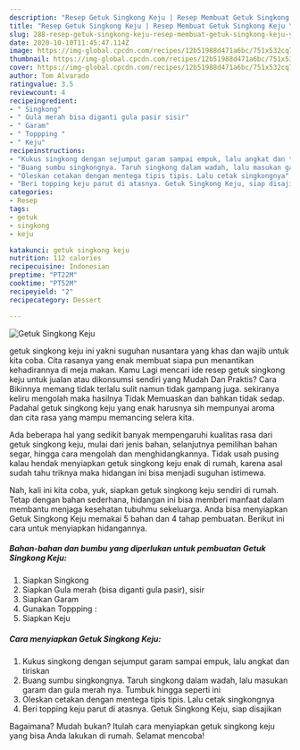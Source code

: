 ```yaml
---
description: "Resep Getuk Singkong Keju | Resep Membuat Getuk Singkong Keju Yang Sempurna"
title: "Resep Getuk Singkong Keju | Resep Membuat Getuk Singkong Keju Yang Sempurna"
slug: 288-resep-getuk-singkong-keju-resep-membuat-getuk-singkong-keju-yang-sempurna
date: 2020-10-10T11:45:47.114Z
image: https://img-global.cpcdn.com/recipes/12b51988d471a6bc/751x532cq70/getuk-singkong-keju-foto-resep-utama.jpg
thumbnail: https://img-global.cpcdn.com/recipes/12b51988d471a6bc/751x532cq70/getuk-singkong-keju-foto-resep-utama.jpg
cover: https://img-global.cpcdn.com/recipes/12b51988d471a6bc/751x532cq70/getuk-singkong-keju-foto-resep-utama.jpg
author: Tom Alvarado
ratingvalue: 3.5
reviewcount: 4
recipeingredient:
- " Singkong"
- " Gula merah bisa diganti gula pasir sisir"
- " Garam"
- " Toppping "
- " Keju"
recipeinstructions:
- "Kukus singkong dengan sejumput garam sampai empuk, lalu angkat dan tiriskan"
- "Buang sumbu singkongnya. Taruh singkong dalam wadah, lalu masukan garam dan gula merah nya. Tumbuk hingga seperti ini"
- "Oleskan cetakan dengan mentega tipis tipis. Lalu cetak singkongnya"
- "Beri topping keju parut di atasnya. Getuk Singkong Keju, siap disajikan"
categories:
- Resep
tags:
- getuk
- singkong
- keju

katakunci: getuk singkong keju 
nutrition: 112 calories
recipecuisine: Indonesian
preptime: "PT22M"
cooktime: "PT52M"
recipeyield: "2"
recipecategory: Dessert

---
```



![Getuk Singkong Keju](https://img-global.cpcdn.com/recipes/12b51988d471a6bc/751x532cq70/getuk-singkong-keju-foto-resep-utama.jpg)


getuk singkong keju ini yakni suguhan nusantara yang khas dan wajib untuk kita coba. Cita rasanya yang enak membuat siapa pun menantikan kehadirannya di meja makan.
Kamu Lagi mencari ide resep getuk singkong keju untuk jualan atau dikonsumsi sendiri yang Mudah Dan Praktis? Cara Bikinnya memang tidak terlalu sulit namun tidak gampang juga. sekiranya keliru mengolah maka hasilnya Tidak Memuaskan dan bahkan tidak sedap. Padahal getuk singkong keju yang enak harusnya sih mempunyai aroma dan cita rasa yang mampu memancing selera kita.

Ada beberapa hal yang sedikit banyak mempengaruhi kualitas rasa dari getuk singkong keju, mulai dari jenis bahan, selanjutnya pemilihan bahan segar, hingga cara mengolah dan menghidangkannya. Tidak usah pusing kalau hendak menyiapkan getuk singkong keju enak di rumah, karena asal sudah tahu triknya maka hidangan ini bisa menjadi suguhan istimewa.




Nah, kali ini kita coba, yuk, siapkan getuk singkong keju sendiri di rumah. Tetap dengan bahan sederhana, hidangan ini bisa memberi manfaat dalam membantu menjaga kesehatan tubuhmu sekeluarga. Anda bisa menyiapkan Getuk Singkong Keju memakai 5 bahan dan 4 tahap pembuatan. Berikut ini cara untuk menyiapkan hidangannya.

<!--inarticleads1-->

##### Bahan-bahan dan bumbu yang diperlukan untuk pembuatan Getuk Singkong Keju:

1. Siapkan  Singkong
1. Siapkan  Gula merah (bisa diganti gula pasir), sisir
1. Siapkan  Garam
1. Gunakan  Toppping :
1. Siapkan  Keju




<!--inarticleads2-->

##### Cara menyiapkan Getuk Singkong Keju:

1. Kukus singkong dengan sejumput garam sampai empuk, lalu angkat dan tiriskan
1. Buang sumbu singkongnya. Taruh singkong dalam wadah, lalu masukan garam dan gula merah nya. Tumbuk hingga seperti ini
1. Oleskan cetakan dengan mentega tipis tipis. Lalu cetak singkongnya
1. Beri topping keju parut di atasnya. Getuk Singkong Keju, siap disajikan




Bagaimana? Mudah bukan? Itulah cara menyiapkan getuk singkong keju yang bisa Anda lakukan di rumah. Selamat mencoba!

